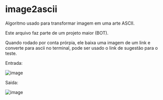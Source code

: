 # image2ascii
Algoritmo usado para transformar imagem em uma arte ASCII.

Este arquivo faz parte de um projeto maior (BOT).

Quando rodado por conta prórpia, ele baixa uma imagem de um link e converte para ascii no terminal, pode ser usado o link de sugestão para o teste.

Entrada:

![image](https://user-images.githubusercontent.com/94933775/143153067-ed1c0af7-854d-4e30-9931-637e8b428ecd.png)

Saida:

![image](https://user-images.githubusercontent.com/94933775/143153391-8a8a4e3a-a857-40a6-82a2-8eca247701f3.png)
